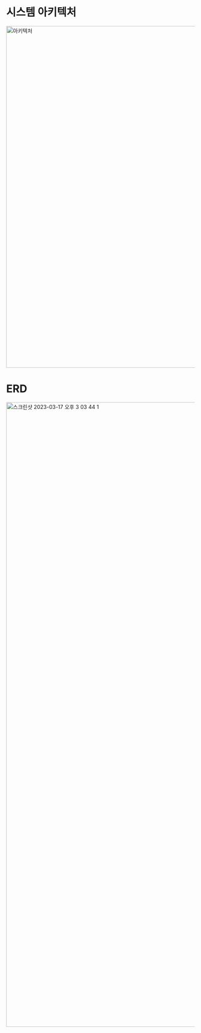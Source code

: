 # 시스템 아키텍처

<img width="913" alt="아키텍처" src="https://user-images.githubusercontent.com/76997735/225782339-7a250753-1e49-4765-ad66-45bd9ce58b86.png">

# ERD
<img width="1669" alt="스크린샷 2023-03-17 오후 3 03 44 1" src="https://user-images.githubusercontent.com/76997735/225825439-5ad8aeb0-7c64-4b60-9cf8-536b24a50d9c.png">
